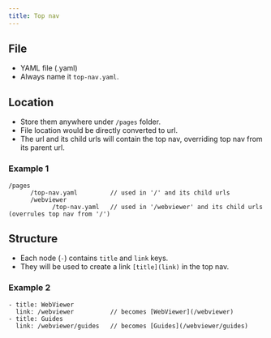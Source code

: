 ```yaml
---
title: Top nav
---
```


## File

* YAML file (.yaml)
* Always name it `top-nav.yaml`.

## Location

* Store them anywhere under `/pages` folder.
* File location would be directly converted to url.
* The url and its child urls will contain the top nav, overriding top nav from its parent url.

### Example 1

```
/pages
      /top-nav.yaml         // used in '/' and its child urls
      /webviewer
            /top-nav.yaml   // used in '/webviewer' and its child urls (overrules top nav from '/')
```

## Structure

* Each node (`-`) contains `title` and `link` keys.
* They will be used to create a link `[title](link)` in the top nav.

### Example 2

```
- title: WebViewer
  link: /webviewer          // becomes [WebViewer](/webviewer)
- title: Guides
  link: /webviewer/guides   // becomes [Guides](/webviewer/guides)
```